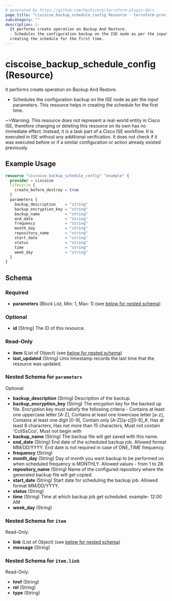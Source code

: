 ```yaml
---
# generated by https://github.com/hashicorp/terraform-plugin-docs
page_title: "ciscoise_backup_schedule_config Resource - terraform-provider-ciscoise"
subcategory: ""
description: |-
  It performs create operation on Backup And Restore.
  - Schedules the configuration backup on the ISE node as per the input parameters. This resource helps in
  creating the schedule for the first time.
---
```


# ciscoise_backup_schedule_config (Resource)

It performs create operation on Backup And Restore.
- Schedules the configuration backup on the ISE node as per the input parameters. This resource helps in
creating the schedule for the first time.

~>Warning: This resource does not represent a real-world entity in Cisco ISE, therefore changing or deleting this resource on its own has no immediate effect. Instead, it is a task part of a Cisco ISE workflow. It is executed in ISE without any additional verification. It does not check if it was executed before or if a similar configuration or action already existed previously.

## Example Usage

```terraform
resource "ciscoise_backup_schedule_config" "example" {
  provider = ciscoise
  lifecycle {
    create_before_destroy = true
  }
  parameters {
    backup_description    = "string"
    backup_encryption_key = "string"
    backup_name           = "string"
    end_date              = "string"
    frequency             = "string"
    month_day             = "string"
    repository_name       = "string"
    start_date            = "string"
    status                = "string"
    time                  = "string"
    week_day              = "string"
  }
}
```

<!-- schema generated by tfplugindocs -->
## Schema

### Required

- **parameters** (Block List, Min: 1, Max: 1) (see [below for nested schema](#nestedblock--parameters))

### Optional

- **id** (String) The ID of this resource.

### Read-Only

- **item** (List of Object) (see [below for nested schema](#nestedatt--item))
- **last_updated** (String) Unix timestamp records the last time that the resource was updated.

<a id="nestedblock--parameters"></a>
### Nested Schema for `parameters`

Optional:

- **backup_description** (String) Description of the backup.
- **backup_encryption_key** (String) The encyption key for the backed up file. Encryption key must satisfy the following criteria - Contains at least one uppercase letter [A-Z], Contains at least one lowercase letter [a-z], Contains at least one digit [0-9], Contain only [A-Z][a-z][0-9]_#, Has at least 8 characters, Has not more than 15 characters, Must not contain 'CcIiSsCco', Must not begin with
- **backup_name** (String) The backup file will get saved with this name.
- **end_date** (String) End date of the scheduled backup job. Allowed format MM/DD/YYYY. End date is not required in case of ONE_TIME frequency.
- **frequency** (String)
- **month_day** (String) Day of month you want backup to be performed on when scheduled frequency is MONTHLY. Allowed values - from 1 to 28.
- **repository_name** (String) Name of the configured repository where the generated backup file will get copied.
- **start_date** (String) Start date for scheduling the backup job. Allowed format MM/DD/YYYY.
- **status** (String)
- **time** (String) Time at which backup job get scheduled. example- 12:00 AM
- **week_day** (String)


<a id="nestedatt--item"></a>
### Nested Schema for `item`

Read-Only:

- **link** (List of Object) (see [below for nested schema](#nestedobjatt--item--link))
- **message** (String)

<a id="nestedobjatt--item--link"></a>
### Nested Schema for `item.link`

Read-Only:

- **href** (String)
- **rel** (String)
- **type** (String)


